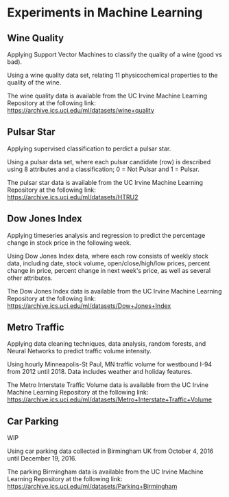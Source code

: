 # Experiments in Machine Learning

## Wine Quality

Applying Support Vector Machines to classify the quality of a wine (good vs bad).

Using a wine quality data set, relating 11 physicochemical properties to the quality of the wine.

The wine quality data is available from the UC Irvine Machine Learning Repository at the following link:
  https://archive.ics.uci.edu/ml/datasets/wine+quality

## Pulsar Star

Applying supervised classification to perdict a pulsar star.

Using a pulsar data set, where each pulsar candidate (row) is described using 8 attributes and a classification; 0 = Not Pulsar and 1 = Pulsar.

The pulsar star data is available from the UC Irvine Machine Learning Repository at the following link:
  https://archive.ics.uci.edu/ml/datasets/HTRU2

## Dow Jones Index

Applying timeseries analysis and regression to predict the percentage change in stock price in the following week.

Using Dow Jones Index data, where each row consists of weekly stock data, including date, stock volume, open/close/high/low prices, percent change in price, percent change in next week's price, as well as several other attributes.

The Dow Jones Index data is available from the UC Irvine Machine Learning Repository at the following link:
  https://archive.ics.uci.edu/ml/datasets/Dow+Jones+Index

## Metro Traffic

Applying data cleaning techniques, data analysis, random forests, and Neural Networks to predict traffic volume intensity.

Using hourly Minneapolis-St Paul, MN traffic volume for westbound I-94 from 2012 until 2018. Data includes weather and holiday features.

The Metro Interstate Traffic Volume data is available from the UC Irvine Machine Learning Repository at the following link:
  https://archive.ics.uci.edu/ml/datasets/Metro+Interstate+Traffic+Volume

## Car Parking

WIP

Using car parking data collected in Birmingham UK from October 4, 2016 until December 19, 2016.

The parking Birmingham data is available from the UC Irvine Machine Learning Repository at the following link:
  https://archive.ics.uci.edu/ml/datasets/Parking+Birmingham
